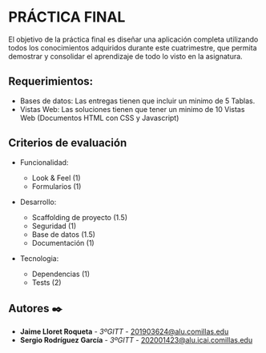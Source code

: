# PRÁCTICA FINAL

El objetivo de la práctica final es diseñar una aplicación completa utilizando todos los conocimientos adquiridos durante este cuatrimestre, que permita demostrar y consolidar el aprendizaje de todo lo visto en la asignatura.

## Requerimientos:

- Bases de datos: Las entregas tienen que incluir un minimo de 5 Tablas.
- Vistas Web: Las soluciones tienen que tener un minimo de 10 Vistas Web (Documentos HTML con CSS y Javascript)


## Criterios de evaluación
- Funcionalidad:
  - Look & Feel (1)
  - Formularios (1)

- Desarrollo:
  - Scaffolding de proyecto (1.5)
  - Seguridad (1)
  - Base de datos (1.5)
  - Documentación (1)

- Tecnologia:
  - Dependencias (1)
  - Tests (2)


## Autores ✒️

* **Jaime Lloret Roqueta** - *3ºGITT* - 201903624@alu.comillas.edu
* **Sergio Rodríguez García** - *3ºGITT* - 202001423@alu.icai.comillas.edu
